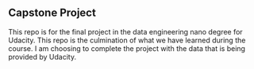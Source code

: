 ## Capstone Project

  This repo is for the final project in the data engineering nano degree for Udacity. This repo is the culmination of what we have learned during the course. I am choosing to complete the project with the data that is being provided by Udacity.
